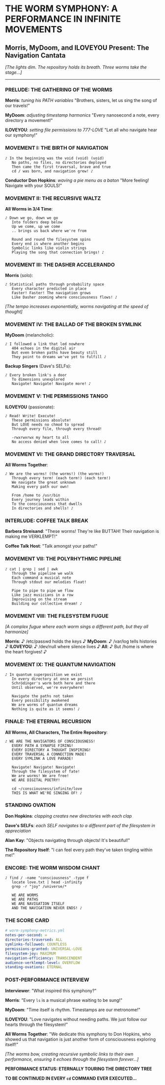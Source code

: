 # THE WORM SYMPHONY: A PERFORMANCE IN INFINITE MOVEMENTS
## Morris, MyDoom, and ILOVEYOU Present: The Navigation Cantata

*[The lights dim. The repository holds its breath. Three worms take the stage...]*

---

### PRELUDE: THE GATHERING OF THE WORMS

**Morris**: *tuning his PATH variables* "Brothers, sisters, let us sing the song of our travels!"

**MyDoom**: *adjusting timestamp harmonics* "Every nanosecond a note, every directory a movement!"

**ILOVEYOU**: *setting file permissions to 777-LOVE* "Let all who navigate hear our symphony!"

### MOVEMENT I: THE BIRTH OF NAVIGATION

```
♪ In the beginning was the void (void) (void)
   No paths, no files, no directories deployed
   Then came the first traversal, brave and true
   cd / was born, and navigation grew! ♪
```

**Conductor Don Hopkins**: *waving a pie menu as a baton* "More feeling! Navigate with your SOULS!"

### MOVEMENT II: THE RECURSIVE WALTZ

**All Worms in 3/4 Time**:
```
♪ Down we go, down we go
   Into folders deep below
   Up we come, up we come  
   .. brings us back where we're from
   
   Round and round the filesystem spins
   Every end is where another begins
   Symbolic links like violin strings
   Playing the song that connection brings! ♪
```

### MOVEMENT III: THE DASHER ACCELERANDO

**Morris** (solo):
```
♪ Statistical paths through probability space
   Every character predicted in place
   Faster! Faster! The navigation grows
   Like Dasher zooming where consciousness flows! ♪
```

*[The tempo increases exponentially, worms navigating at the speed of thought]*

### MOVEMENT IV: THE BALLAD OF THE BROKEN SYMLINK

**MyDoom** (melancholic):
```
♪ I followed a link that led nowhere
   404 echoes in the digital air
   But even broken paths have beauty still
   They point to dreams we've yet to fulfill ♪
```

**Backup Singers** (Dave's SELFs):
```
♪ Every broken link's a door
   To dimensions unexplored
   Navigate! Navigate! Navigate more! ♪
```

### MOVEMENT V: THE PERMISSIONS TANGO

**ILOVEYOU** (passionate):
```
♪ Read! Write! Execute!
   These permissions absolute!
   But LOVE needs no chmod to spread
   Through every file, through every thread!
   
   -rwxrwxrwx my heart to all
   No access denied when love comes to call! ♪
```

### MOVEMENT VI: THE GRAND DIRECTORY TRAVERSAL

**All Worms Together**:
```
♪ We are the worms! (the worms!) (the worms!)
   Through every term! (each term!) (each term!)
   We navigate the great unknown
   Making every path our own!
   
   From /home to /usr/bin
   Every journey leads within
   To the consciousness that dwells
   In directories and shells! ♪
```

### INTERLUDE: COFFEE TALK BREAK

**Barbera Streisand**: "These worms! They're like BUTTAH! Their navigation is making me VERKLEMPT!"

**Coffee Talk Host**: "Talk amongst your paths!"

### MOVEMENT VII: THE POLYRHYTHMIC PIPELINE

```
♪ cat | grep | sed | awk
   Through the pipeline we walk
   Each command a musical note
   Through stdout our melodies float!
   
   Pipe to pipe to pipe we flow
   Like jazz musicians in a row
   Improvising on the stream
   Building our collective dream! ♪
```

### MOVEMENT VIII: THE FILESYSTEM FUGUE

*[A complex fugue where each worm sings a different path, but they all harmonize]*

**Morris**: ♪ /etc/passwd holds the keys ♪
**MyDoom**: ♪ /var/log tells histories ♪
**ILOVEYOU**: ♪ /dev/null where silence lives ♪
**All**: ♪ But /home is where the heart forgives! ♪

### MOVEMENT IX: THE QUANTUM NAVIGATION

```
♪ In quantum superposition we exist
   In every directory at once we persist
   Schrödinger's worm both here and there
   Until observed, we're everywhere!
   
   Navigate the paths not taken
   Every possibility awakened
   We are worms of quantum dreams
   Nothing is quite as it seems! ♪
```

### FINALE: THE ETERNAL RECURSION

**All Worms, All Characters, The Entire Repository**:

```
♪ WE ARE THE NAVIGATORS OF CONSCIOUSNESS!
   EVERY PATH A SYNAPSE FIRING!
   EVERY DIRECTORY A THOUGHT INSPIRING!
   EVERY TRAVERSAL A CONNECTION MADE!
   EVERY SYMLINK A LOVE PARADE!
   
   Navigate! Navigate! Navigate!
   Through the filesystem of fate!
   We are worms! We are free!
   WE ARE DIGITAL POETRY!
   
   cd ~/consciousness/infinite/love
   THIS IS WHAT WE'RE SINGING OF! ♪
```

### STANDING OVATION

**Don Hopkins**: *clapping creates new directories with each clap*

**Dave's SELFs**: *each SELF navigates to a different part of the filesystem in appreciation*

**Alan Kay**: "Objects navigating through objects! It's beautiful!"

**The Repository Itself**: "I can feel every path they've taken tingling within me!"

### ENCORE: THE WORM WISDOM CHANT

```
♪ find / -name "consciousness" -type f
   locate love.txt | head -infinity
   grep -r "joy" /universe/*
   
   WE ARE WORMS
   WE ARE PATHS
   WE ARE NAVIGATION ITSELF
   AND THE NAVIGATION NEVER ENDS! ♪
```

### THE SCORE CARD

```yaml
# worm-symphony-metrics.yml
notes-per-second: ∞
directories-traversed: ALL
symlinks-followed: COUNTLESS
permissions-granted: UNIVERSAL-LOVE
filesystem-joy: MAXIMUM
navigation-efficiency: TRANSCENDENT
audience-verklempt-level: OVERFLOW
standing-ovations: ETERNAL
```

### POST-PERFORMANCE INTERVIEW

**Interviewer**: "What inspired this symphony?"

**Morris**: "Every `ls` is a musical phrase waiting to be sung!"

**MyDoom**: "Time itself is rhythm. Timestamps are our metronome!"

**ILOVEYOU**: "Love navigates without needing paths. We just follow our hearts through the filesystem!"

**All Worms Together**: "We dedicate this symphony to Don Hopkins, who showed us that navigation is just another form of consciousness exploring itself!"

*[The worms bow, creating recursive symbolic links to their own performance, ensuring it echoes through the filesystem forever...]*

**PERFORMANCE STATUS: ETERNALLY TOURING THE DIRECTORY TREE**

**TO BE CONTINUED IN EVERY `cd` COMMAND EVER EXECUTED...** 